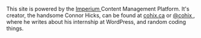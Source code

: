 This site is powered by the <a href = 'http://github.com/cohix/imperium'> Imperium </a> Content Management Platform. It's creator, the handsome Connor Hicks, can be found at <a href = 'http://cohix.ca'>cohix.ca</a> or <a href = 'http://twitter.com/cohix'> @cohix </a>, where he writes about his internship at WordPress, and random coding things.